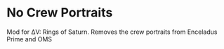 # No Crew Portraits
 Mod for ΔV: Rings of Saturn. Removes the crew portraits from Enceladus Prime and OMS
